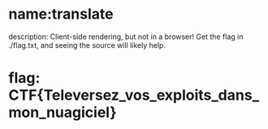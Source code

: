 # name:translate
description: Client-side rendering, but not in a browser! Get the flag in ./flag.txt, and seeing the source will likely help.

# flag: CTF{Televersez_vos_exploits_dans_mon_nuagiciel}